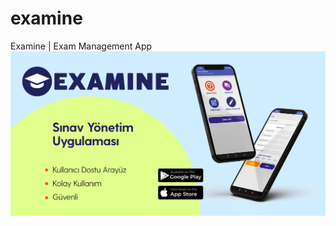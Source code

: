 # examine
Examine | Exam Management App
![alt text](https://github.com/mazaherii/examine/blob/main/banner.png)
